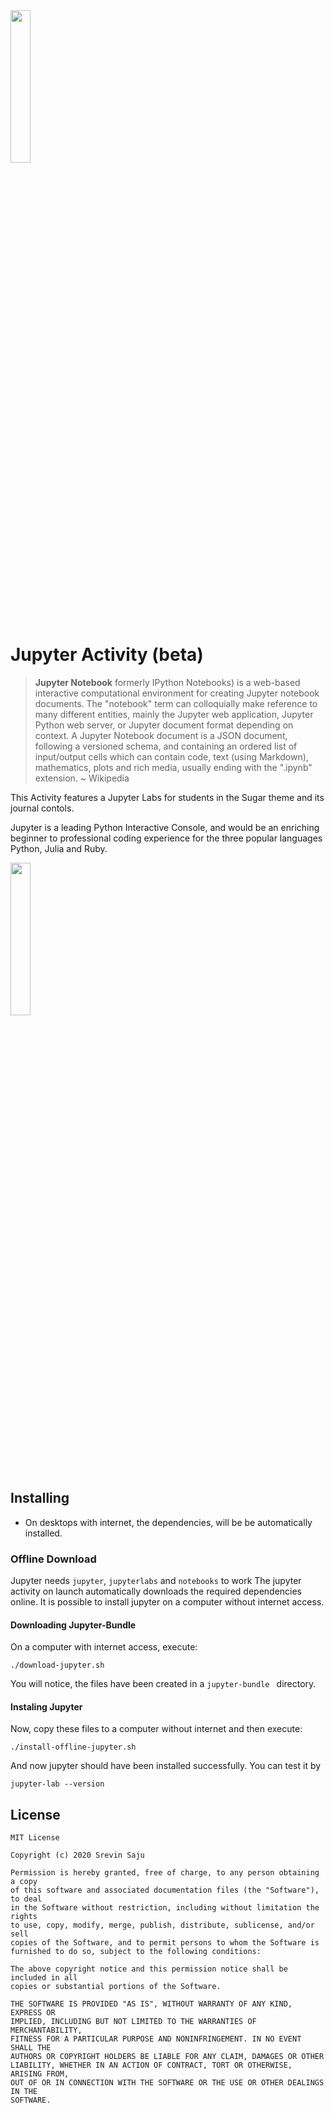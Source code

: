 <img src=https://upload.wikimedia.org/wikipedia/commons/thumb/3/38/Jupyter_logo.svg/883px-Jupyter_logo.svg.png width=25%>

# Jupyter Activity (beta)
>**Jupyter Notebook** formerly IPython Notebooks) is a web-based 
interactive computational environment for creating Jupyter 
notebook documents. The "notebook" term can colloquially make
reference to many different entities, mainly the Jupyter web
application, Jupyter Python web server, or Jupyter document
format depending on context. A Jupyter Notebook document is
a JSON document, following a versioned schema, and containing 
an ordered list of input/output cells which can contain code, 
text (using Markdown), mathematics, plots and rich media, 
usually ending with the ".ipynb" extension. ~ Wikipedia

This Activity features a Jupyter Labs for students in the 
Sugar theme and its journal contols.

Jupyter is a leading Python Interactive Console, and would be
an enriching beginner to professional coding experience for 
the three popular languages Python, Julia and Ruby. 

<img width=25% src=https://camo.githubusercontent.com/fc57a9f9fcbb2ee30d7aaf1fef09ae50dc27f67f/68747470733a2f2f63646e2e6f7265696c6c797374617469632e636f6d2f656e2f6173736574732f312f6576656e742f3237312f6a75706e79323031375f706f77657265645f62795f6c6f676f2e706e67>

## Installing

* On desktops with internet, the dependencies, will be
be automatically installed.

### Offline Download
Jupyter needs `jupyter`, `jupyterlabs` and `notebooks` to work
The jupyter activity on launch automatically downloads the 
required dependencies online. 
It is possible to install jupyter on a computer without
internet access. 

#### Downloading Jupyter-Bundle
On a computer with internet access, execute:
```buildoutcfg
./download-jupyter.sh
```
You will notice, the files have been created in a `jupyter-bundle
` directory.

#### Instaling Jupyter
Now, copy these files to a computer without internet
and then execute:
```buildoutcfg
./install-offline-jupyter.sh
```
And now jupyter should have been installed successfully.
You can test it by 
```
jupyter-lab --version
```

## License
```buildoutcfg
MIT License

Copyright (c) 2020 Srevin Saju

Permission is hereby granted, free of charge, to any person obtaining a copy
of this software and associated documentation files (the "Software"), to deal
in the Software without restriction, including without limitation the rights
to use, copy, modify, merge, publish, distribute, sublicense, and/or sell
copies of the Software, and to permit persons to whom the Software is
furnished to do so, subject to the following conditions:

The above copyright notice and this permission notice shall be included in all
copies or substantial portions of the Software.

THE SOFTWARE IS PROVIDED "AS IS", WITHOUT WARRANTY OF ANY KIND, EXPRESS OR
IMPLIED, INCLUDING BUT NOT LIMITED TO THE WARRANTIES OF MERCHANTABILITY,
FITNESS FOR A PARTICULAR PURPOSE AND NONINFRINGEMENT. IN NO EVENT SHALL THE
AUTHORS OR COPYRIGHT HOLDERS BE LIABLE FOR ANY CLAIM, DAMAGES OR OTHER
LIABILITY, WHETHER IN AN ACTION OF CONTRACT, TORT OR OTHERWISE, ARISING FROM,
OUT OF OR IN CONNECTION WITH THE SOFTWARE OR THE USE OR OTHER DEALINGS IN THE
SOFTWARE.

```
